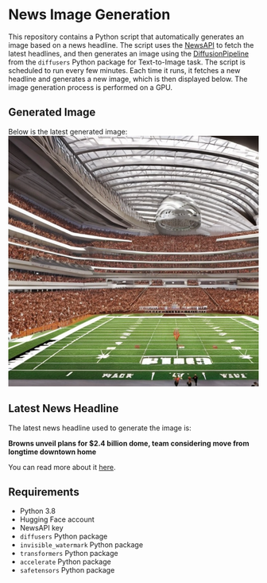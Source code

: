 # News Image Generation
This repository contains a Python script that automatically generates an image based on a news headline. The script uses the [NewsAPI](https://newsapi.org/) to fetch the latest headlines, and then generates an image using the [DiffusionPipeline](https://github.com/huggingface/diffusers) from the `diffusers` Python package for Text-to-Image task.
The script is scheduled to run every few minutes. Each time it runs, it fetches a new headline and generates a new image, which is then displayed below. The image generation process is performed on a GPU.

## Generated Image
Below is the latest generated image:
![Generated Image](image.png)

## Latest News Headline
The latest news headline used to generate the image is:

**Browns unveil plans for $2.4 billion dome, team considering move from longtime downtown home**

You can read more about it [here](https://news.google.com/rss/articles/CBMingFBVV95cUxOTEpoWFNaNGUwNEtfNU1lRERYTVBjOXZmSFJhWkJIMEpkaE0yVE9WMEt1T2x0M0RKdUQ0SER4dFVIMjN0cjMyODlaSS1tcE5KSGNMaDUxRGZxcE5aT3ZwNmpNMzJmQUQ2MzNxSUUtMlE1VVlVcUdxcGZoSmdtZGptM05jVGR1UGJDOFRFSTZNVTZYcU4zY0l3YmMzQTlQZw?oc=5).

## Requirements
- Python 3.8
- Hugging Face account
- NewsAPI key
- `diffusers` Python package
- `invisible_watermark` Python package
- `transformers` Python package
- `accelerate` Python package
- `safetensors` Python package
